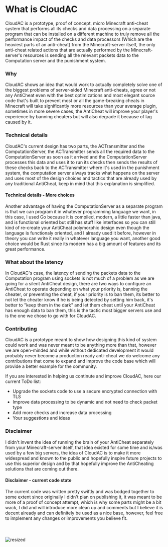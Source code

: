 # What is CloudAC
CloudAC is a prototype, proof of concept, micro Minecraft anti-cheat system that performs all its checks and data processing on a separate program that can be installed on a different machine to truly remove all the performance impact of the checks and data processors (Which are the heaviest parts of an anti-cheat) from the Minecraft-server itself, the only anti-cheat related actions that are actually performed by the Minecraft-server's resources is sending all the relevant packets data to the Computation server and the punishment system.

### Why
CloudAC shows an idea that would work to actually completely solve one of the biggest problems of server-sided Minecraft anti-cheats, agree or not any AntiCheat even with the best optimizations and most elegant source code that's built to prevent most or all the game-breaking cheats in Minecraft will take significantly more resources than your average plugin, sometimes in more severe cases, the AntiCheat will improve your player's experience by banning cheaters but will also degrade it because of lag caused by it.

### Technical details
CloudAC's current design has two parts, the ACTransmitter and the ComputationServer, the ACTransmitter sends all the required data to the ComputationServer as soon as it arrived and the ComputationServer processes this data and uses it to run its checks then sends the results of these checks back to the ACTransmitter where it's used in the punishment system, the computation server always tracks what happens on the server and uses most of the design choices and tactics that are already used by any traditional AntiCheat, keep in mind that this explanation is simplified. 

#### Technical details - More choices
Another advantage of having the ComputationServer as a separate program is that we can program it in whatever programming language we want, in this case, I used Go because it is compiled, modern, a little faster than java, and is functional oriented but still has stuff like interfaces so you can still kind of re-create your AntiCheat polymorphic design even though the language is functionaly oriented, and I already used it before, however in theory you can write it really in whatever language you want, another good choice would be Rust since its modern has a big amount of features and its great performance.

### What about the latency
In CloudAC's case, the latency of sending the packets data to the Computation program using sockets is not much of a problem as we are going for a silent AntiCheat design, there are two ways to configure an AntiCheat to operate depending on what your priority is, banning the cheater, or preventing the cheat, if your priority is to ban them, its better to not let the cheater know if he is being detected by setting him back, it's better to "keep them in the dark" and let them cheat until your AntiCheat has enough data to ban them, this is the tactic most bigger servers use and is the one we chose to go with for CloudAC.

### Contributing
CloudAC is a prototype meant to show how designing this kind of system could work and was never meant to be anything more than that, however we are open-minded and while without dedicated development it would probably never become a production ready anti-cheat we do welcome any contributions that come to expand and improve the code base which will provide a better example for the community.

If you are interested in helping us continute and improve CloudAC,
here our current ToDo list:
- Upgrade the sockets code to use a secure encrypted connection with TLS
- Improve data processing to be dynamic and not need to check packet type
- Add more checks and increase data processing
- Your suggestions and ideas

### Disclaimer
I didn't invent the idea of running the brain of your AntiCheat separately from your Minecraft-server itself, that idea existed for some time and is/was used by a few big servers, the idea of CloudAC is to make it more widespread and known to the public and hopefully inspire future projects to use this superior design and by that hopefully improve the AntiCheating solutions that are coming out there.

#### Disclaimer - current code state
The current code was written pretty swiftly and was bodged together to some extent since originally I didn't plan on publishing it, it was meant to be more of a proof of concept attempt, which is why some parts might be a bit wack, I did and will introduce more clean up and comments but I believe it is decent already and can definitely be used as a nice base, however, feel free to implement any changes or improvements you believe fit.
<br/><br/>
<br/><br/>
![resized](https://user-images.githubusercontent.com/24839815/174480405-35d2422c-f1b8-4035-a7c2-ff34a2cfb89a.png)
